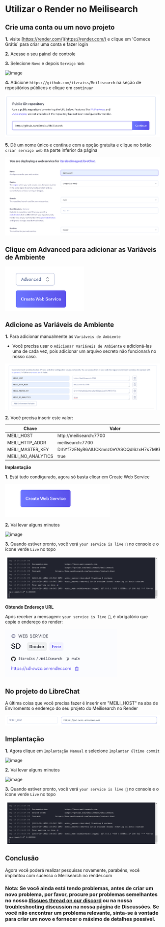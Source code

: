 # Utilizar o Render no Meilisearch

## Crie uma conta ou um novo projeto

**1.** visite [https://render.com/](https://render.com/) e clique em 'Comece Grátis` para criar uma conta e fazer login

**2.** Acesse o seu painel de controle

**3.** Selecione `Novo` e depois `Serviço Web`
  
  ![image](https://github.com/fuegovic/LibreChat/assets/32828263/4edeceaf-6032-4bd0-9575-0dda76fd9958)

**4.** Adicione `https://github.com/itzraiss/Meilisearch` na seção de repositórios públicos e clique em `continuar`
  
  ![image](https://github.com/itzraiss/images/blob/main/Captura%20de%20tela%202023-09-19%20184044.png)

**5.** Dê um nome único e continue com a opção gratuita e clique no botão `criar serviço web` na parte inferior da página
  
  ![image](https://github.com/itzraiss/images/blob/main/Captura%20de%20tela%202023-09-19%20185545.png)

## Clique em Advanced para adicionar as Variáveis de Ambiente  
  ![image](https://github.com/itzraiss/images/blob/main/imagem_2023-09-19_185841007.png)

## Adicione as Variáveis de Ambiente

**1.** Para adicionar manualmente as `Variáveis de Ambiente`
  - Você precisa usar o `Adicionar Variáveis de Ambiente` e adicioná-las uma de cada vez, pois adicionar um arquivo secreto não funcionará no nosso caso.

  ![image](https://github.com/itzraiss/images/blob/main/Captura%20de%20tela%202023-09-19%20184259.png)

**2.** Você precisa inserir este valor:

| Chave | Valor |
| --- | --- |
| MEILI_HOST | http://meilisearch:7700 |
| MEILI_HTTP_ADDR | meilisearch:7700 |
| MEILI_MASTER_KEY | DrhYf7zENyR6AlUCKmnz0eYASOQdl6zxH7s7MKFSfFCt | 
| MEILI_NO_ANALYTICS | true |

**Implantação**

**1.** Está tudo condigurado, agora só basta clicar em Create Web Service

  ![image](https://github.com/itzraiss/images/blob/main/Captura%20de%20tela%202023-09-19%20184303.png)

**2.** Vai levar alguns minutos

  ![image](https://github.com/fuegovic/LibreChat/assets/32828263/418ce867-b15e-4532-abcc-e4b601748a58)

**3.** Quando estiver pronto, você verá `your service is live 🎉` no console e o ícone verde `Live` no topo

  ![image](https://github.com/itzraiss/images/blob/main/imagem_2023-09-19_192433154.png)


**Obtendo Endereço URL**

Após receber a mensagem: `your service is live 🎉`, é obrigatório que copie o endereço do render:

  ![image](https://github.com/itzraiss/images/blob/main/Captura%20de%20tela%202023-09-19%20184509.png)

## No projeto do LibreChat

A última coisa que você precisa fazer é inserir em "MEILI_HOST" na aba de Enviroments o endereço do seu projeto do Meilisearch no Render

  ![image](https://github.com/itzraiss/images/blob/main/imagem_2023-09-19_190801655.png)

## Implantação

**1.** Agora clique em `Implantação Manual` e selecione `Implantar último commit`

  ![image](https://github.com/fuegovic/LibreChat/assets/32828263/d39baffd-e15d-422e-b866-a29501795a34)

**2.** Vai levar alguns minutos

  ![image](https://github.com/fuegovic/LibreChat/assets/32828263/418ce867-b15e-4532-abcc-e4b601748a58)

**3.** Quando estiver pronto, você verá `your service is live 🎉` no console e o ícone verde `Live` no topo

  ![image](https://github.com/itzraiss/images/blob/main/imagem_2023-09-19_192433154.png)

## Conclusão
Agora você poderá realizar pesquisas novamente, parabéns, você implantou com sucesso o Meilisearch no render.com

### Nota: Se você ainda está tendo problemas, antes de criar um novo problema, por favor, procure por problemas semelhantes no nosso [#issues thread on our discord](https://discord.gg/weqZFtD9C4) ou na nossa [troubleshooting discussion](https://github.com/danny-avila/LibreChat/discussions/categories/troubleshooting) na nossa página de Discussões. Se você não encontrar um problema relevante, sinta-se à vontade para criar um novo e fornecer o máximo de detalhes possível.
